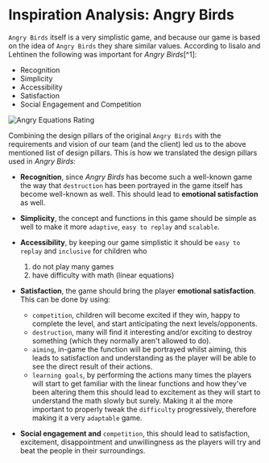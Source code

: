 # Inspiration Analysis: Angry Birds

`Angry Birds` itself is a very simplistic game, and because our game is based on the idea of `Angry Birds` they share similar values. According to Iisalo and Lehtinen the following was important for *Angry Birds*[^1]:

- Recognition
- Simplicity 
- Accessibility
- Satisfaction   
- Social Engagement and Competition

![Angry Equations Rating](./Resources/Angry_Bird.png "Concept Ratings")

Combining the design pillars of the original `Angry Birds` with the requirements and vision of our team (and the client) led us to the above mentioned list of design pillars. This is how we translated the design pillars used in *Angry Birds*:

- **Recognition**, since *Angry Birds* has become such a well-known game the way that `destruction` has been portrayed in the game itself has become well-known as well. This should lead to **emotional satisfaction** as well.

- **Simplicity**, the concept and functions in this game should be simple as well to make it more `adaptive`, `easy to replay` and `scalable`.

- **Accessibility**, by keeping our game simplistic it should be `easy to replay` and `inclusive` for children who
  
  1. do not play many games
  2. have difficulty with math (linear equations)

- **Satisfaction**, the game should bring the player **emotional satisfaction**. This can be done by using:
  
  - `competition`, children will become excited if they win, happy to complete the  level, and start anticipating the next levels/opponents.
  - `destruction`, many will find it interesting and/or exciting to destroy something (which they normally aren't allowed to do).
  - `aiming`, in-game the function will be portrayed whilst aiming, this leads to satisfaction and understanding as the player will be able to see the direct result of their actions.  
  - `learning goals`, by performing the actions many times the players will start to get familiar with the linear functions and how they've been altering them this should lead to excitement as they will start to understand the math slowly but surely. Making it al the more important to properly tweak the `difficulty` progressively, therefore making it a very `adaptable` game.

- **Social engagement and** `competition`, this should lead to satisfaction, excitement, disappointment and unwillingness as the players will try and beat the people in their surroundings.
